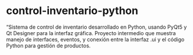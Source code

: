 # control-inventario-python
“Sistema de control de inventario desarrollado en Python, usando PyQt5 y Qt Designer para la interfaz gráfica. Proyecto intermedio que muestra manejo de interfaces, eventos, y conexión entre la interfaz .ui y el código Python para gestión de productos.
